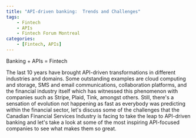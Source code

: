```yaml
---
title: "API-driven banking:  Trends and Challenges"
tags:
    - Fintech
    - APIs
    - Fintech Forum Montreal
categories:
    - [Fintech, APIs]
---
```

Banking + APIs = Fintech 

The last 10 years have brought API-driven transformations in different industries and domains. Some outstanding examples are cloud computing and storage, SMS and email communications, collaboration platforms, and the financial industry itself which has witnessed this phenomenon with companies such as Stripe, Plaid, Tink, amongst others.  Still, there's a sensation of evolution not happening as fast as everybody was predicting within the financial sector, let's discuss some of the challenges that the Canadian Financial Services Industry is facing to take the leap to API-driven banking and let's take a look at some of the most inspiring API-focused companies to see what makes them so great.
